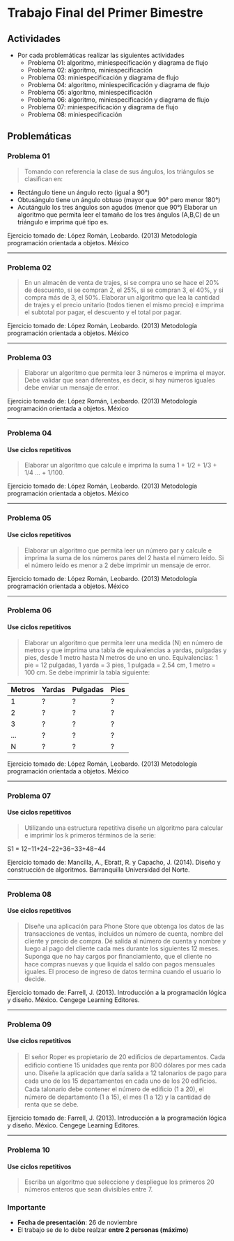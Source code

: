 # Trabajo Final del Primer Bimestre

## Actividades

* Por cada problemáticas realizar las siguientes actividades
	* Problema 01: algoritmo, miniespecificación y diagrama de flujo
	* Problema 02: algoritmo, miniespecificación
	* Problema 03: miniespecificación y diagrama de flujo
	* Problema 04: algoritmo, miniespecificación y diagrama de flujo
	* Problema 05: algoritmo, miniespecificación
	* Problema 06: algoritmo, miniespecificación y diagrama de flujo
	* Problema 07: miniespecificación y diagrama de flujo
	* Problema 08: miniespecificación

## Problemáticas

### Problema 01
> Tomando con referencia la clase de sus ángulos, los triángulos se clasifican en:
  -	Rectángulo tiene un ángulo recto (igual a 90°)
  -	Obtusángulo tiene un ángulo obtuso (mayor que 90° pero menor 180°)
  -	Acutángulo los tres ángulos son agudos (menor que 90°)
  Elaborar un algoritmo que permita leer el tamaño de los tres ángulos (A,B,C) de un triángulo e imprima qué tipo es.

 Ejercicio tomado de: López Román, Leobardo. (2013) Metodología programación orientada a objetos. México
<hr/>

### Problema 02
> En un almacén de venta de trajes, si se compra uno se hace el 20% de descuento, si se compran 2, el 25%, si se compran 3, el 40%, y si compra más de 3, el 50%. Elaborar un algoritmo que lea la cantidad de trajes y el precio unitario (todos tienen el mismo precio) e imprima el subtotal por pagar, el descuento y el total por pagar.

 Ejercicio tomado de: López Román, Leobardo. (2013) Metodología programación orientada a objetos. México
<hr/>

### Problema 03
> Elaborar un algoritmo que permita leer 3 números e imprima el mayor. Debe validar que sean diferentes, es decir, si hay números iguales debe enviar un mensaje de error.

Ejercicio tomado de: López Román, Leobardo. (2013) Metodología programación orientada a objetos. México
<hr/>

### Problema 04
#### Use ciclos repetitivos
>  Elaborar un algoritmo que calcule e imprima la suma 1 + 1/2 + 1/3 + 1/4 ... + 1/100.

Ejercicio tomado de: López Román, Leobardo. (2013) Metodología programación orientada a objetos. México
<hr/>

### Problema 05
#### Use ciclos repetitivos
> Elaborar un algoritmo que permita leer un número par y calcule e imprima la suma de los números pares del 2 hasta el número leído. Si el número leído es menor a 2 debe imprimir un mensaje de error.

Ejercicio tomado de: López Román, Leobardo. (2013) Metodología programación orientada a objetos. México
<hr/>

### Problema 06
#### Use ciclos repetitivos
> Elaborar un algoritmo que permita leer una medida (N) en número de metros y que imprima una tabla de equivalencias a yardas, pulgadas y pies, desde 1 metro hasta N metros de uno en uno. Equivalencias: 1 pie = 12 pulgadas, 1 yarda = 3 pies, 1 pulgada = 2.54 cm, 1 metro = 100 cm. Se debe imprimir la tabla siguiente:

| Metros |Yardas |Pulgadas |Pies |
| --- | --- | ----- | --- |
|1 | ? | ?| ? |
|2 | ? | ?| ?|
|3 |  ?  | ?| ?|
|... |  ?  | ? | ?|
|N | ? | ?| ?|

Ejercicio tomado de: López Román, Leobardo. (2013) Metodología programación orientada a objetos. México
<hr/>

### Problema 07
#### Use ciclos repetitivos
> Utilizando una estructura repetitiva diseñe un algoritmo para calcular e imprimir los k primeros términos de la serie:

S1 = 12−11+24−22+36−33+48−44

Ejercicio tomado de: Mancilla, A., Ebratt, R. y Capacho, J. (2014). Diseño y construcción de algoritmos. Barranquilla Universidad del Norte.
<hr/>

### Problema 08
#### Use ciclos repetitivos
> Diseñe una aplicación para Phone Store que obtenga los datos de las transacciones de ventas, incluidos un número de cuenta, nombre del cliente y precio de compra. Dé salida al número de cuenta y nombre y luego al pago del
cliente cada mes durante los siguientes 12 meses. Suponga que no hay cargos por ﬁnanciamiento, que el cliente no hace compras nuevas y que liquida el saldo con pagos mensuales iguales. El proceso de ingreso de datos termina cuando el usuario lo decide.


Ejercicio tomado de:  Farrell, J. (2013). Introducción a la programación lógica y diseño. México. Cengege Learning Editores.
<hr/>

### Problema 09
#### Use ciclos repetitivos
> El señor Roper es propietario de 20 ediﬁcios de departamentos. Cada ediﬁcio contiene 15 unidades que renta por 800 dólares por mes cada uno. Diseñe la aplicación que daría salida a 12 talonarios de pago para cada uno de los 15 departamentos en cada
uno de los 20 ediﬁcios. Cada talonario debe contener el número de ediﬁcio (1 a 20), el número de departamento (1 a 15), el mes (1 a 12) y la cantidad de renta que se debe.

Ejercicio tomado de:  Farrell, J. (2013). Introducción a la programación lógica y diseño. México. Cengege Learning Editores.
<hr/>

### Problema 10
#### Use ciclos repetitivos
> Escriba un algoritmo que seleccione y despliegue los primeros 20 números enteros que sean divisibles entre 7.

### Importante
* **Fecha de presentación**: 26 de noviembre
* El trabajo se de lo debe realzar **entre 2 personas (máximo)**
